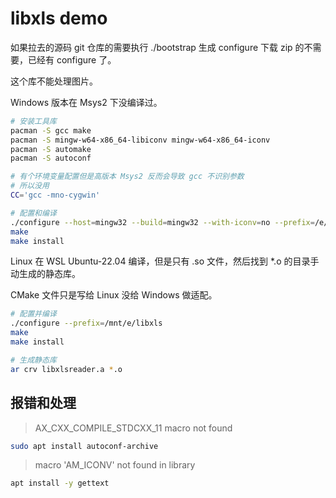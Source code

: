 ﻿# libxls demo

如果拉去的源码 git 仓库的需要执行 ./bootstrap 生成 configure
下载 zip 的不需要，已经有 configure 了。

这个库不能处理图片。

Windows 版本在 Msys2 下没编译过。

```bash
# 安装工具库
pacman -S gcc make
pacman -S mingw-w64-x86_64-libiconv mingw-w64-x86_64-iconv
pacman -S automake
pacman -S autoconf

# 有个环境变量配置但是高版本 Msys2 反而会导致 gcc 不识别参数
# 所以没用
CC='gcc -mno-cygwin'

# 配置和编译
./configure --host=mingw32 --build=mingw32 --with-iconv=no --prefix=/e/libxls
make
make install
```


Linux 在 WSL Ubuntu-22.04 编译，但是只有 .so 文件，然后找到 *.o 的目录手动生成的静态库。

CMake 文件只是写给 Linux 没给 Windows 做适配。

```bash
# 配置并编译
./configure --prefix=/mnt/e/libxls
make
make install

# 生成静态库
ar crv libxlsreader.a *.o
```

## 报错和处理

> AX_CXX_COMPILE_STDCXX_11 macro not found

```bash
sudo apt install autoconf-archive
```


> macro 'AM_ICONV' not found in library

```bash
apt install -y gettext
```

